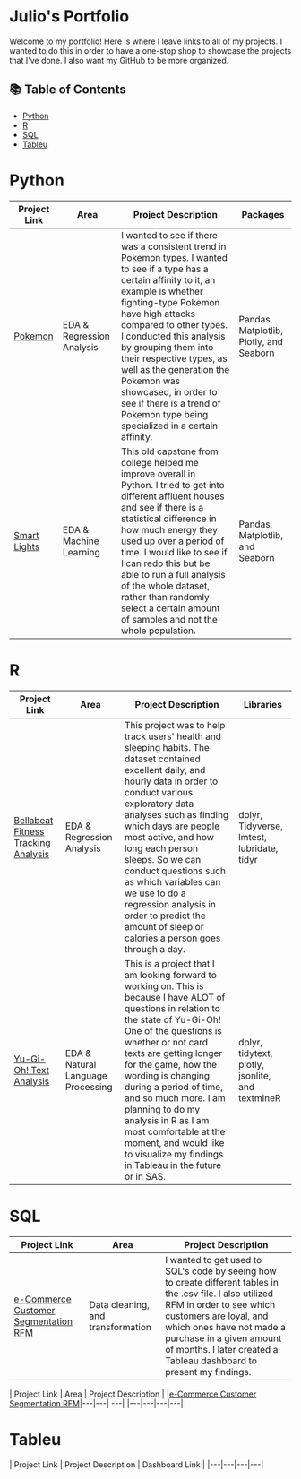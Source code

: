 # Julio's Portfolio

Welcome to my portfolio! Here is where I leave links to all of my projects. I wanted to do this in order to have a one-stop shop to showcase the projects that I've done. I also want my GitHub to be more organized.  

## 📚 Table of Contents
- [Python](#python)
- [R](#r)
- [SQL](#sql)
- [Tableu](#tableu)

# Python

| Project Link | Area | Project Description | Packages | 
|---|---|---|---|
| [Pokemon](https://github.com/July-to-me/Pokemon_Data_Analysis) | EDA & Regression Analysis | I wanted to see if there was a consistent trend in Pokemon types. I wanted to see if a type has a certain affinity to it, an example is whether fighting-type Pokemon have high attacks compared to other types. I conducted this analysis by grouping them into their respective types, as well as the generation the Pokemon was showcased, in order to see if there is a trend of Pokemon type being specialized in a certain affinity. | Pandas, Matplotlib, Plotly, and Seaborn |
| [Smart Lights](https://github.com/July-to-me/Smart_Lights_ML_Data_Analysis)| EDA & Machine Learning |This old capstone from college helped me improve overall in Python. I tried to get into different affluent houses and see if there is a statistical difference in how much energy they used up over a period of time. I would like to see if I can redo this but be able to run a full analysis of the whole dataset, rather than randomly select a certain amount of samples and not the whole population. | Pandas, Matplotlib, and Seaborn |

### 

# R

| Project Link | Area | Project Description | Libraries | 
|---|---|---|---|
| [Bellabeat Fitness Tracking Analysis](https://github.com/July-to-me/Google-Data-Analytics-Project-FitBit-Data-) | EDA & Regression Analysis |  This project was to help track users' health and sleeping habits. The dataset contained excellent daily, and hourly data in order to conduct various exploratory data analyses such as finding which days are people most active, and how long each person sleeps. So we can conduct questions such as which variables can we use to do a regression analysis in order to predict the amount of sleep or calories a person goes through a day.| dplyr, Tidyverse, lmtest, lubridate, tidyr  |
| [Yu-Gi-Oh! Text Analysis](https://github.com/July-to-me/Yu-Gi-Oh-Text-Analysis)| EDA & Natural Language Processing |This is a project that I am looking forward to working on. This is because I have ALOT of questions in relation to the state of Yu-Gi-Oh! One of the questions is whether or not card texts are getting longer for the game, how the wording is changing during a period of time, and so much more. I am planning to do my analysis in R as I am most comfortable at the moment, and would like to visualize my findings in Tableau in the future or in SAS. | dplyr, tidytext, plotly, jsonlite, and textmineR |

### 

# SQL


| Project Link | Area | Project Description |
|---|---|---|
| [e-Commerce Customer Segmentation RFM](https://github.com/July-to-me/Customer.Segmentation.RFM.Analysis) | Data cleaning, and transformation |  I wanted to get used to SQL's code by seeing how to create different tables in the .csv file. I also utilized RFM in order to see which customers are loyal, and which ones have not made a purchase in a given amount of months. I later created a Tableau dashboard to present my findings. | 


| Project Link | Area | Project Description | 
|[e-Commerce Customer Segmentation RFM](https://github.com/July-to-me/Customer.Segmentation.RFM.Analysis)|---|---| ---|
|---|---|---|---|

### 

# Tableu

| Project Link | Project Description | Dashboard Link |
|---|---|---|---|
